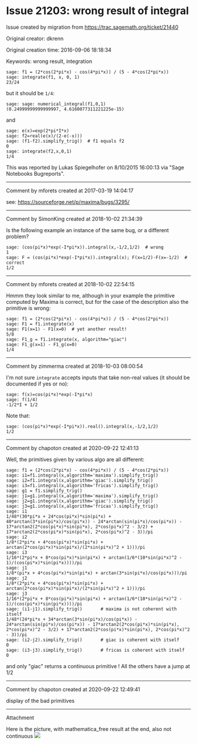# Issue 21203: wrong result of integral

Issue created by migration from https://trac.sagemath.org/ticket/21440

Original creator: dkrenn

Original creation time: 2016-09-06 18:18:34

Keywords: wrong result, integration


```
sage: f1 = (2*cos(2*pi*x) - cos(4*pi*x)) / (5 - 4*cos(2*pi*x))
sage: integrate(f1, x, 0, 1)
23/24
```

but it should be `1/4`:

```
sage: sage: numerical_integral(f1,0,1)
(0.24999999999999997, 4.6160077311221225e-15)
```

and

```
sage: e(x)=exp(2*pi*I*x)
sage: f2=real(e(x)/(2-e(-x)))
sage: (f1-f2).simplify_trig()  # f1 equals f2
0
sage: integrate(f2,x,0,1)
1/4
```


This was reported by Lukas Spiegelhofer on 8/10/2015 16:00:13 via "Sage Notebooks Bugreports".


---

Comment by mforets created at 2017-03-19 14:04:17

see: https://sourceforge.net/p/maxima/bugs/3295/


---

Comment by SimonKing created at 2018-10-02 21:34:39

Is the following example an instance of the same bug, or a different problem?

```
sage: (cos(pi*x)*exp(-I*pi*x)).integral(x,-1/2,1/2)  # wrong
1
sage: F = (cos(pi*x)*exp(-I*pi*x)).integral(x); F(x=1/2)-F(x=-1/2)  # correct
1/2
```



---

Comment by mforets created at 2018-10-02 22:54:15

Hmmm they look similar to me, although in your example the primitive computed by Maxima is correct, but for the case of the description also the primitive is wrong:


```
sage: f1 = (2*cos(2*pi*x) - cos(4*pi*x)) / (5 - 4*cos(2*pi*x))
sage: F1 = f1.integrate(x)
sage: F1(x=1) - F1(x=0)  # yet another result!
5/8
sage: F1_g = f1.integrate(x, algorithm="giac")
sage: F1_g(x=1) - F1_g(x=0)
1/4
```



---

Comment by zimmerma created at 2018-10-03 08:00:54

I'm not sure `integrate` accepts inputs that take non-real values (it should be documented if yes or no):

```
sage: f(x)=cos(pi*x)*exp(-I*pi*x)
sage: f(1/4)
-1/2*I + 1/2
```

Note that:

```
sage: (cos(pi*x)*exp(-I*pi*x)).real().integral(x,-1/2,1/2) 
1/2
```



---

Comment by chapoton created at 2020-09-22 12:41:13

Well, the primitives given by various algo are all different:

```
sage: f1 = (2*cos(2*pi*x) - cos(4*pi*x)) / (5 - 4*cos(2*pi*x))                  
sage: i1=f1.integral(x,algorithm='maxima').simplify_trig()                      
sage: i2=f1.integral(x,algorithm='giac').simplify_trig()                        
sage: i3=f1.integral(x,algorithm='fricas').simplify_trig()                      
sage: g1 = f1.simplify_trig()                                                   
sage: j1=g1.integral(x,algorithm='maxima').simplify_trig()                      
sage: j2=g1.integral(x,algorithm='giac').simplify_trig()                        
sage: j3=g1.integral(x,algorithm='fricas').simplify_trig()                      
sage: i1                                                                        
1/48*(30*pi*x + 24*cos(pi*x)*sin(pi*x) + 40*arctan(3*sin(pi*x)/cos(pi*x)) - 24*arctan(sin(pi*x)/cos(pi*x)) - 17*arctan2(2*cos(pi*x)*sin(pi*x), 2*cos(pi*x)^2 - 3/2) + 17*arctan2(2*cos(pi*x)*sin(pi*x), 2*cos(pi*x)^2 - 3))/pi
sage: i2                                                                        
1/8*(2*pi*x + 4*cos(pi*x)*sin(pi*x) + arctan(2*cos(pi*x)*sin(pi*x)/(2*sin(pi*x)^2 + 1)))/pi
sage: i3                                                                        
1/16*(2*pi*x + 8*cos(pi*x)*sin(pi*x) + arctan(1/6*(10*sin(pi*x)^2 - 1)/(cos(pi*x)*sin(pi*x))))/pi
sage: j1                                                                        
1/8*(pi*x + 4*cos(pi*x)*sin(pi*x) + arctan(3*sin(pi*x)/cos(pi*x)))/pi
sage: j2                                                                        
1/8*(2*pi*x + 4*cos(pi*x)*sin(pi*x) + arctan(2*cos(pi*x)*sin(pi*x)/(2*sin(pi*x)^2 + 1)))/pi
sage: j3                                                                        
1/16*(2*pi*x + 8*cos(pi*x)*sin(pi*x) + arctan(1/6*(10*sin(pi*x)^2 - 1)/(cos(pi*x)*sin(pi*x))))/pi
sage: (i1-j1).simplify_trig()       # maxima is not coherent with itself                                            
1/48*(24*pi*x + 34*arctan(3*sin(pi*x)/cos(pi*x)) - 24*arctan(sin(pi*x)/cos(pi*x)) - 17*arctan2(2*cos(pi*x)*sin(pi*x), 2*cos(pi*x)^2 - 3/2) + 17*arctan2(2*cos(pi*x)*sin(pi*x), 2*cos(pi*x)^2 - 3))/pi
sage: (i2-j2).simplify_trig()       # giac is coherent with itself                                          
0
sage: (i3-j3).simplify_trig()       # fricas is coherent with itself                                            
0
```

and only "giac" returns a continuous primitive ! All the others have a jump at 1/2


---

Comment by chapoton created at 2020-09-22 12:49:41

display of the bad primitives


---

Attachment

Here is the picture, with mathematica_free result at the end, also not continuous
![](bad_primitives.png​)
